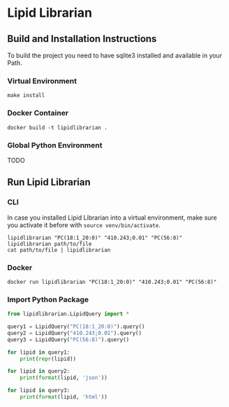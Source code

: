 # Lipid Librarian

## Build and Installation Instructions

To build the project you need to have sqlite3 installed and available in your Path.

### Virtual Environment

    make install

### Docker Container

    docker build -t lipidlibrarian .

### Global Python Environment

TODO

## Run Lipid Librarian

### CLI

In case you installed Lipid Librarian into a virtual environment, make sure you activate it before with `source venv/bin/activate`.

    lipidlibrarian "PC(18:1_20:0)" "410.243;0.01" "PC(56:8)"
    lipidlibrarian path/to/file
    cat path/to/file | lipidlibrarian

### Docker

    docker run lipidlibrarian "PC(18:1_20:0)" "410.243;0.01" "PC(56:8)"

### Import Python Package

```python
from lipidlibrarian.LipidQuery import *

query1 = LipidQuery("PC(18:1_20:0)").query()
query2 = LipidQuery("410.243;0.01").query()
query3 = LipidQuery("PC(56:8)").query()

for lipid in query1:
    print(repr(lipid))

for lipid in query2:
    print(format(lipid, 'json'))

for lipid in query3:
    print(format(lipid, 'html'))
```
